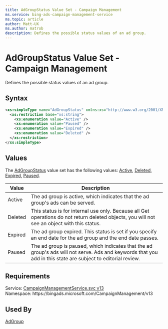 ```yaml
---
title: AdGroupStatus Value Set - Campaign Management
ms.service: bing-ads-campaign-management-service
ms.topic: article
author: Matt-UX
ms.author: matrob
description: Defines the possible status values of an ad group.
---
```

# AdGroupStatus Value Set - Campaign Management
Defines the possible status values of an ad group.

## Syntax
```xml
<xs:simpleType name="AdGroupStatus" xmlns:xs="http://www.w3.org/2001/XMLSchema">
  <xs:restriction base="xs:string">
    <xs:enumeration value="Active" />
    <xs:enumeration value="Paused" />
    <xs:enumeration value="Expired" />
    <xs:enumeration value="Deleted" />
  </xs:restriction>
</xs:simpleType>
```

## <a name="values"></a>Values

The [AdGroupStatus](adgroupstatus.md) value set has the following values: [Active](#active), [Deleted](#deleted), [Expired](#expired), [Paused](#paused).

|Value|Description|
|-----------|---------------|
|<a name="active"></a>Active|The ad group is active, which indicates that the ad group's ads can be served.|
|<a name="deleted"></a>Deleted|This status is for internal use only. Because all Get operations do not return deleted objects, you will not see an object with this status.|
|<a name="expired"></a>Expired|The ad group expired. This status is set if you specify an end date for the ad group and the end date passes.|
|<a name="paused"></a>Paused|The ad group is paused, which indicates that the ad group's ads will not serve. Ads and keywords that you add in this state are subject to editorial review.|

## Requirements
Service: [CampaignManagementService.svc v13](https://campaign.api.bingads.microsoft.com/Api/Advertiser/CampaignManagement/v13/CampaignManagementService.svc)  
Namespace: https\://bingads.microsoft.com/CampaignManagement/v13  

## Used By
[AdGroup](adgroup.md)  
